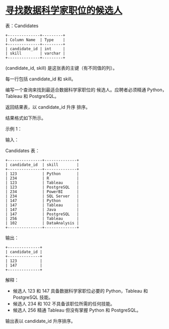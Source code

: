 #  [寻找数据科学家职位的候选人](https://leetcode.cn/problems/find-candidates-for-data-scientist-position)

表：Candidates
```
+--------------+---------+ 
| Column Name  | Type    | 
+--------------+---------+ 
| candidate_id | int     | 
| skill        | varchar |
+--------------+---------+
```
(candidate_id, skill) 是这张表的主键（有不同值的列）。

每一行包括 candidate_id 和 skill。

编写一个查询来找到最适合数据科学家职位的 候选人。应聘者必须精通 Python，Tableau 和 PostgreSQL。

返回结果表，以 candidate_id 升序 排序。

结果格式如下所示。

 

示例 1：

输入： 

Candidates 表：
```
+---------------+--------------+
| candidate_id  | skill        | 
+---------------+--------------+
| 123           | Python       |
| 234           | R            | 
| 123           | Tableau      | 
| 123           | PostgreSQL   | 
| 234           | PowerBI      | 
| 234           | SQL Server   | 
| 147           | Python       | 
| 147           | Tableau      | 
| 147           | Java         |
| 147           | PostgreSQL   |
| 256           | Tableau      |
| 102           | DataAnalysis |
+---------------+--------------+
```
输出： 
```
+--------------+
| candidate_id |  
+--------------+
| 123          |  
| 147          | 
+--------------+
```
解释： 
- 候选人 123 和 147 具备数据科学家职位必要的 Python，Tableau 和 PostgreSQL 技能。
- 候选人 234 和 102 不具备该职位所需的任何技能。
- 候选人 256 精通 Tableau 但没有掌握 Python 和 PostgreSQL。

输出表以 candidate_id 升序排序。